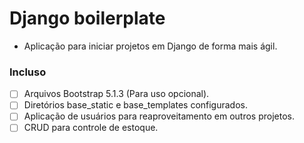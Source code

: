 # Django boilerplate

- Aplicação para iniciar projetos em Django de forma mais ágil.

### Incluso

- [ ] Arquivos Bootstrap 5.1.3 (Para uso opcional).
- [ ] Diretórios base_static e base_templates configurados.
- [ ] Aplicação de usuários para reaproveitamento em outros projetos.
- [ ] CRUD para controle de estoque.
